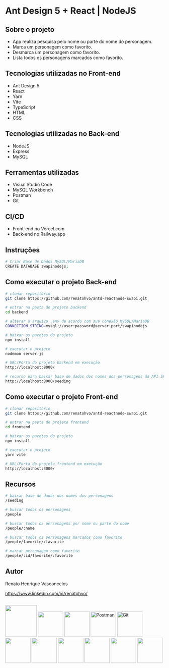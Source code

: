 # Ant Design 5 + React | NodeJS

## Sobre o projeto
- App realiza pesquisa pelo nome ou parte do nome do personagem.
- Marca um personagem como favorito.
- Desmarca um personagem como favorito.
- Lista todos os personagens marcados como favorito.

## Tecnologias utilizadas no Front-end

- Ant Design 5
- React
- Yarn
- Vite
- TypeScript
- HTML
- CSS

## Tecnologias utilizadas no Back-end

- NodeJS
- Express
- MySQL

## Ferramentas utilizadas

- Visual Studio Code
- MySQL Workbench
- Postman
- Git

## CI/CD

- Front-end no Vercel.com
- Back-end no Railway.app

## Instruções

```bash
# Criar Base de Dados MySQL/MariaDB
CREATE DATABASE swapinodejs;
```

## Como executar o projeto Back-end

```bash
# clonar repositório
git clone https://github.com/renatohvo/antd-reactnode-swapi.git

# entrar na pasta do projeto backend
cd backend

# alterar o arquivo .env de acordo com sua conexão MySQL/MariaDB
CONNECTION_STRING=mysql://user:password@server:port/swapinodejs

# baixar os pacotes do projeto
npm install

# executar o projeto
nodemon server.js

# URL/Porta do projeto backend em execução
http://localhost:8000/

# recurso para baixar base de dados dos nomes dos personagens da API SWAPI
http://localhost:8000/seeding
```

## Como executar o projeto Front-end

```bash
# clonar repositório
git clone https://github.com/renatohvo/antd-reactnode-swapi.git

# entrar na pasta do projeto frontend
cd frontend

# baixar os pacotes do projeto
npm install

# executar o projeto
yarn vite

# URL/Porta do projeto frontend em execução
http://localhost:3000/
```

## Recursos

```bash
# baixar base de dados dos nomes dos personagens
/seeding

# buscar todos os personagens
/people

# buscar todos os personagens por nome ou parte do nome
/people/:name

# buscar todos os personagens marcados como favorito
/people/favorite/:favorite

# marcar personagem como favorito
/people/:id/favorite/:favorite

```

## Autor

Renato Henrique Vasconcelos

https://www.linkedin.com/in/renatohvo/

## 

<div display: inline-block>
    <img src="https://cdn.jsdelivr.net/gh/devicons/devicon/icons/nodejs/nodejs-plain-wordmark.svg" width="100" heigth="100" />
    <img src="https://cdn.jsdelivr.net/gh/devicons/devicon/icons/express/express-original.svg" width="80" heigth="80" />
    <img src="https://cdn.jsdelivr.net/gh/devicons/devicon/icons/mysql/mysql-original.svg" width="80" heigth="80" />
    <img src="https://www.vectorlogo.zone/logos/getpostman/getpostman-icon.svg" alt="Postman" width="80" height="80"/>
    <img src="https://cdn.jsdelivr.net/gh/devicons/devicon/icons/git/git-plain.svg" alt="Git" width="80" heigth="80" />
</div>
<div display: inline-block>
    <img src="https://cdn.jsdelivr.net/gh/devicons/devicon/icons/react/react-original.svg" width="80" heigth="80" />
    <img src="https://cdn.jsdelivr.net/gh/devicons/devicon/icons/yarn/yarn-original.svg" width="80" heigth="80" />
    <img src="https://cdn.jsdelivr.net/gh/devicons/devicon/icons/typescript/typescript-original.svg" width="80" heigth="80" />
    <img src="https://cdn.jsdelivr.net/gh/devicons/devicon/icons/html5/html5-original.svg" width="80" heigth="80" />
    <img src="https://cdn.jsdelivr.net/gh/devicons/devicon/icons/css3/css3-original.svg" width="80" heigth="80" />
        <img src="https://cdn.jsdelivr.net/gh/devicons/devicon/icons/vscode/vscode-original.svg" width="80" heigth="80" />
</div>
